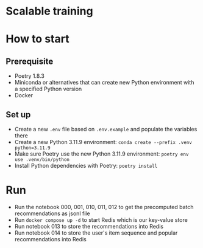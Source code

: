 # Scalable training

# How to start

## Prerequisite
- Poetry 1.8.3
- Miniconda or alternatives that can create new Python environment with a specified Python version
- Docker

## Set up
- Create a new `.env` file based on `.env.example` and populate the variables there
- Create a new Python 3.11.9 environment: `conda create --prefix .venv python=3.11.9`
- Make sure Poetry use the new Python 3.11.9 environment: `poetry env use .venv/bin/python`
- Install Python dependencies with Poetry: `poetry install`

# Run
- Run the notebook 000, 001, 010, 011, 012 to get the precomputed batch recommendations as jsonl file
- Run `docker compose up -d` to start Redis which is our key-value store
- Run notebook 013 to store the recommendations into Redis
- Run notebook 014 to store the user's item sequence and popular recommendations into Redis